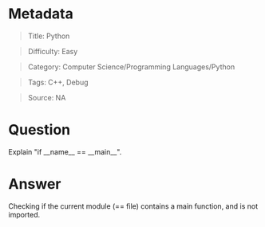 # Metadata
> Title: Python

> Difficulty: Easy

> Category: Computer Science/Programming Languages/Python

> Tags: C++, Debug

> Source: NA

# Question
Explain "if \_\_name\_\_ == \_\_main\_\_".

# Answer
Checking if the current module (== file) contains a main function, and is not imported.